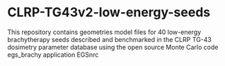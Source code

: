 # CLRP-TG43v2-low-energy-seeds
This repository contains geometries model files for 40 low-energy brachytherapy seeds described and benchmarked in the CLRP TG-43 dosimetry parameter database using the open source Monte Carlo code egs_brachy application EGSnrc
